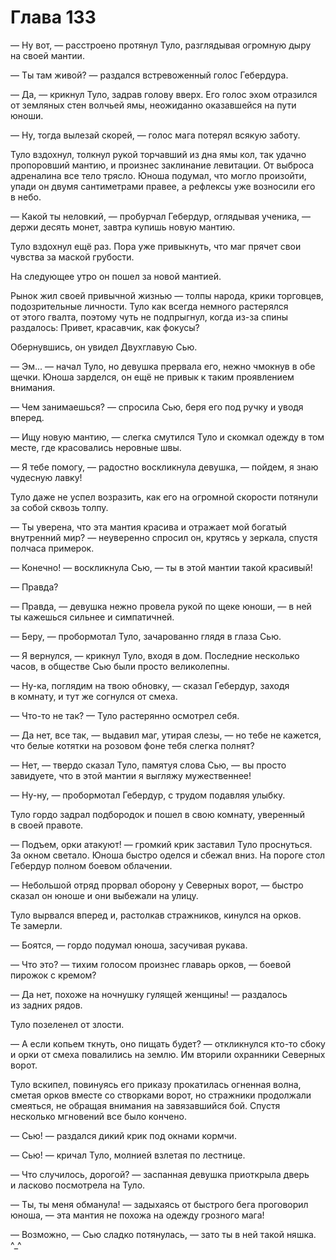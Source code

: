 # Глава 133

— Ну вот, — расстроено протянул Туло, разглядывая огромную дыру на своей мантии.

— Ты там живой? — раздался встревоженный голос Гебердура.

— Да, — крикнул Туло, задрав голову вверх. Его голос эхом отразился от земляных стен волчьей ямы, неожиданно оказавшейся на пути юноши. 

— Ну, тогда вылезай скорей, — голос мага потерял всякую заботу.

Туло вздохнул, толкнул рукой торчавший из дна ямы кол, так удачно пропоровший мантию, и произнес заклинание левитации. От выброса адреналина все тело трясло. Юноша подумал, что могло произойти, упади он двумя сантиметрами правее, а рефлексы уже возносили его в небо.

— Какой ты неловкий, — пробурчал Гебердур, оглядывая ученика, — держи десять монет, завтра купишь новую мантию.

Туло вздохнул ещё раз. Пора уже привыкнуть, что маг прячет свои чувства за маской грубости.

На следующее утро он пошел за новой мантией.

Рынок жил своей привычной жизнью — толпы народа, крики торговцев, подозрительные личности. Туло как всегда немного растерялся от этого гвалта, поэтому чуть не подпрыгнул, когда из-за спины раздалось: Привет, красавчик, как фокусы?

Обернувшись, он увидел Двухглавую Сью. 

— Эм... — начал Туло, но девушка прервала его, нежно чмокнув в обе щечки. Юноша зарделся, он ещё не привык к таким проявлением внимания.

— Чем занимаешься? — спросила Сью, беря его под ручку и уводя вперед.

— Ищу новую мантию, — слегка смутился Туло и скомкал одежду в том месте, где красовались неровные швы.

— Я тебе помогу, — радостно воскликнула девушка, — пойдем, я знаю чудесную лавку!

Туло даже не успел возразить, как его на огромной скорости потянули за собой сквозь толпу.

— Ты уверена, что эта мантия красива и отражает мой богатый внутренний мир? — неуверенно спросил он, крутясь у зеркала, спустя полчаса примерок.

— Конечно! — воскликнула Сью, — ты в этой мантии такой красивый!

— Правда?

— Правда, — девушка нежно провела рукой по щеке юноши, — в ней ты кажешься сильнее и симпатичней. 

— Беру, — пробормотал Туло, зачарованно глядя в глаза Сью.

— Я вернулся, — крикнул Туло, входя в дом. Последние несколько часов, в обществе Сью были просто великолепны.

— Ну-ка, поглядим на твою обновку, — сказал Гебердур, заходя в комнату, и тут же согнулся от смеха. 

— Что-то не так? — Туло растерянно осмотрел себя.

— Да нет, все так, — выдавил маг, утирая слезы, — но тебе не кажется, что белые котятки на розовом фоне тебя слегка полнят?

— Нет, — твердо сказал Туло, памятуя слова Сью, — вы просто завидуете, что в этой мантии я выгляжу мужественнее!

— Ну-ну, — пробормотал Гебердур, с трудом подавляя улыбку.

Туло гордо задрал подбородок и пошел в свою комнату, уверенный в своей правоте.

— Подъем, орки атакуют! — громкий крик заставил Туло проснуться. За окном светало. Юноша быстро оделся и сбежал вниз. На пороге стол Гебердур полном боевом облачении.

— Небольшой отряд прорвал оборону у Северных ворот, — быстро сказал он юноше и они выбежали на улицу.

Туло вырвался вперед и, растолкав стражников, кинулся на орков. Те замерли.

— Боятся, — гордо подумал юноша, засучивая рукава.

— Что это? — тихим голосом произнес главарь орков, — боевой пирожок с кремом?

— Да нет, похоже на ночнушку гулящей женщины! — раздалось из задних рядов.

Туло позеленел от злости.

— А если копьем ткнуть, оно пищать будет? — откликнулся кто-то сбоку и орки от смеха повалились на землю. Им вторили охранники Северных ворот.

Туло вскипел, повинуясь его приказу прокатилась огненная волна, сметая орков вместе со створками ворот, но стражники продолжали смеяться, не обращая внимания на завязавшийся бой. Спустя несколько мгновений все было кончено.

— Сью! — раздался дикий крик под окнами кормчи.

— Сью! — кричал Туло, молнией взлетая по лестнице.

— Что случилось, дорогой? — заспанная девушка приоткрыла дверь и ласково посмотрела на Туло.

— Ты, ты меня обманула! — задыхаясь от быстрого бега проговорил юноша, — эта мантия не похожа на одежду грозного мага!

— Возможно, — Сью сладко потянулась, — зато ты в ней такой няшка. ^_^


